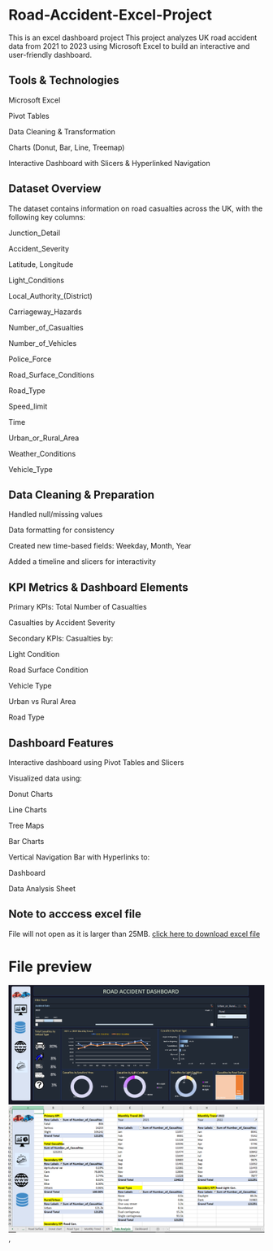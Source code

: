 # Road-Accident-Excel-Project
This is an excel dashboard project
This project analyzes UK road accident data from 2021 to 2023 using Microsoft Excel to build an interactive and user-friendly dashboard.

## Tools & Technologies
Microsoft Excel

Pivot Tables

Data Cleaning & Transformation

Charts (Donut, Bar, Line, Treemap)

Interactive Dashboard with Slicers & Hyperlinked Navigation

## Dataset Overview
The dataset contains information on road casualties across the UK, with the following key columns:

Junction_Detail

Accident_Severity

Latitude, Longitude

Light_Conditions

Local_Authority_(District)

Carriageway_Hazards

Number_of_Casualties

Number_of_Vehicles

Police_Force

Road_Surface_Conditions

Road_Type

Speed_limit

Time

Urban_or_Rural_Area

Weather_Conditions

Vehicle_Type

## Data Cleaning & Preparation
Handled null/missing values

Data formatting for consistency

Created new time-based fields: Weekday, Month, Year

Added a timeline and slicers for interactivity

## KPI Metrics & Dashboard Elements
Primary KPIs:
Total Number of Casualties

Casualties by Accident Severity

Secondary KPIs:
Casualties by:

Light Condition

Road Surface Condition

Vehicle Type

Urban vs Rural Area

Road Type

## Dashboard Features
Interactive dashboard using Pivot Tables and Slicers

Visualized data using:

Donut Charts

Line Charts

Tree Maps

Bar Charts

Vertical Navigation Bar with Hyperlinks to:

Dashboard

Data Analysis Sheet

## Note to acccess excel file
File will not open as it is larger than 25MB.
[click here to download excel file](https://github.com/TanveerHussainCodes/Road-Accident-Excel-Project/raw/main/Road%20Accident%20Data%20Analysis.xlsx)

# File preview
![dashboard as PNG image](dashboard.PNG)
![data analysis sheet as PNG image](data_analysis.PNG)
, 



